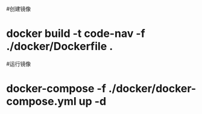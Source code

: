 #创建镜像
# docker build -t code-nav -f ./docker/Dockerfile .
#运行镜像
# docker-compose -f ./docker/docker-compose.yml up -d
